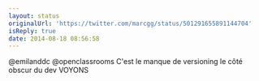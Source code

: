 ```yaml
---
layout: status
originalUrl: 'https://twitter.com/marcgg/status/501291655891144704'
isReply: true
date: 2014-08-18 08:56:58
---
```


@emilanddc @openclassrooms C'est le manque de versioning le côté obscur du dev VOYONS
